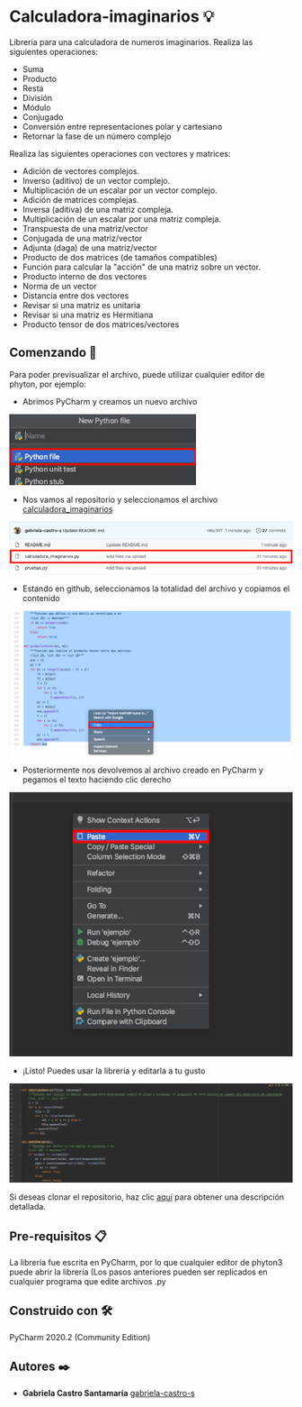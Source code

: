 # Calculadora-imaginarios 💡
Libreria para una calculadora de numeros imaginarios. Realiza las siguientes operaciones:
- Suma
- Producto
- Resta
- División
- Módulo
- Conjugado
- Conversión entre representaciones polar y cartesiano
- Retornar la fase de un número complejo

Realiza las siguientes operaciones con vectores y matrices:
- Adición de vectores complejos.
- Inverso (aditivo) de un vector complejo.
- Multiplicación de un escalar por un vector complejo.
- Adición de matrices complejas.
- Inversa (aditiva) de una matriz compleja.
- Multiplicación de un escalar por una matriz compleja.
- Transpuesta de una matriz/vector
- Conjugada de una matriz/vector
- Adjunta (daga) de una matriz/vector
- Producto de dos matrices (de tamaños compatibles)
- Función para calcular la "acción" de una matriz sobre un vector.
- Producto interno de dos vectores
- Norma de un vector
- Distancia entre dos vectores
- Revisar si una matriz es unitaria
- Revisar si una matriz es Hermitiana
- Producto tensor de dos matrices/vectores

## Comenzando 🚀

Para poder previsualizar el archivo, puede utilizar cualquier editor de phyton, por ejemplo:

- Abrimos PyCharm y creamos un nuevo archivo

![alt text](https://github.com/gabriela-castro-s/img/blob/master/img1.png?raw=true)

- Nos vamos al repositorio y seleccionamos el archivo [calculadora_imaginarios](https://github.com/gabriela-castro-s/Calculadora-imaginarios/blob/master/calculadora_imaginarios.py)

![alt text](https://github.com/gabriela-castro-s/img/blob/master/img2.png?raw=true)

- Estando en github, seleccionamos la totalidad del archivo y copiamos el contenido

![alt text](https://github.com/gabriela-castro-s/img/blob/master/img3.png?raw=true)

- Posteriormente nos devolvemos al archivo creado en PyCharm y pegamos el texto haciendo clic derecho

![alt text](https://github.com/gabriela-castro-s/img/blob/master/img4.png?raw=true)

- ¡Listo! Puedes usar la libreria y editarla a tu gusto

![alt text](https://github.com/gabriela-castro-s/img/blob/master/img5.png?raw=true)

Si deseas clonar el repositorio, haz clic [aquí](https://desarrolloweb.com/articulos/git-clone-clonar-repositorio.html) para obtener una descripción detallada. 

## Pre-requisitos 📋

La libreria fue escrita en PyCharm, por lo que cualquier editor de phyton3 puede abrir la librería (Los pasos anteriores pueden ser replicados 
en cualquier programa que edite archivos .py

## Construido con 🛠️

PyCharm 2020.2 (Community Edition)

## Autores ✒️

* **Gabriela Castro Santamaría** [gabriela-castro-s](https://github.com/gabriela-castro-s) 

